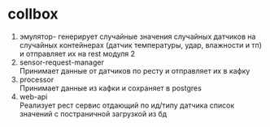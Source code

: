 # collbox

1) эмулятор- генерирует  случайные значения случайных датчиков на случайных контейнерах (датчик температуры, удар, влажности и тп) и отправляет их на rest модуля 2  
2) sensor-request-manager  
Принимает данные от датчиков по ресту и отправляет их в кафку  
3) processor  
Принимает данные из кафки и сохраняет в postgres  
4) web-api  
Реализует рест сервис отдающий по ид/типу датчика список значений с постраничной загрузкой из бд  
